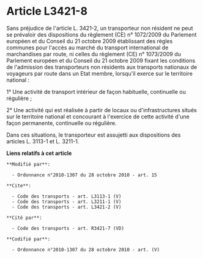 # Article L3421-8

Sans préjudice de l'article L. 3421-2, un transporteur non résident ne peut se prévaloir des dispositions du règlement (CE)
n° 1072/2009 du Parlement européen et du Conseil du 21 octobre 2009 établissant des règles communes pour l'accès au marché du
transport international de marchandises par route, ni celles du règlement (CE) n° 1073/2009 du Parlement européen et du
Conseil du 21 octobre 2009 fixant les conditions de l'admission des transporteurs non résidents aux transports nationaux de
voyageurs par route dans un Etat membre, lorsqu'il exerce sur le territoire national : 

1° Une activité de transport intérieur de façon habituelle, continuelle ou régulière ; 

2° Une activité qui est réalisée à partir de locaux ou d'infrastructures situés sur le territoire national et concourant à
l'exercice de cette activité d'une façon permanente, continuelle ou régulière. 

Dans ces situations, le transporteur est assujetti aux dispositions des articles L. 3113-1 et L. 3211-1.

**Liens relatifs à cet article**

	**Modifié par**:

	  - Ordonnance n°2010-1307 du 28 octobre 2010 - art. 15

	**Cite**:

	  - Code des transports - art. L3113-1 (V)
	  - Code des transports - art. L3211-1 (V)
	  - Code des transports - art. L3421-2 (V)

	**Cité par**:

	  - Code des transports - art. R3421-7 (VD)

	**Codifié par**:

	  - Ordonnance n°2010-1307 du 28 octobre 2010 - art. (V)

